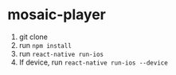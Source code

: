 # mosaic-player

1. git clone
2. run `npm install`
3. run `react-native run-ios`
4. If device, run `react-native run-ios --device`
